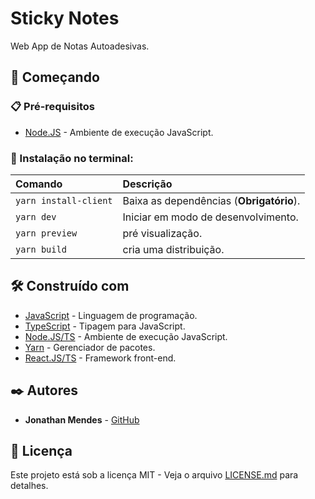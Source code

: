 # Sticky Notes
Web App de Notas Autoadesivas.

## 🚀 Começando
### 📋 Pré-requisitos
- [Node.JS](https://nodejs.org/pt-br/) - Ambiente de execução JavaScript.

### 🔧 Instalação no terminal:
Comando|Descrição                               
:-|:-
`yarn install-client`|Baixa as dependências (**Obrigatório**).
`yarn dev`|Iniciar em modo de desenvolvimento.
`yarn preview`|pré visualização.
`yarn build`|cria uma distribuição.

## 🛠️ Construído com
- [JavaScript](https://developer.mozilla.org/pt-BR/docs/Web/JavaScript) - Linguagem de programação.
- [TypeScript](https://www.typescriptlang.org/) - Tipagem para JavaScript.
- [Node.JS/TS](https://nodejs.org/pt-br/) - Ambiente de execução JavaScript.
- [Yarn](https://yarnpkg.com/) - Gerenciador de pacotes.
- [React.JS/TS](https://react.dev/) - Framework front-end.

## ✒️ Autores
- **Jonathan Mendes** - [GitHub](https://github.com/DevJonathanMendes)

## 📄 Licença
Este projeto está sob a licença MIT - Veja o arquivo [LICENSE.md](https://) para detalhes.
